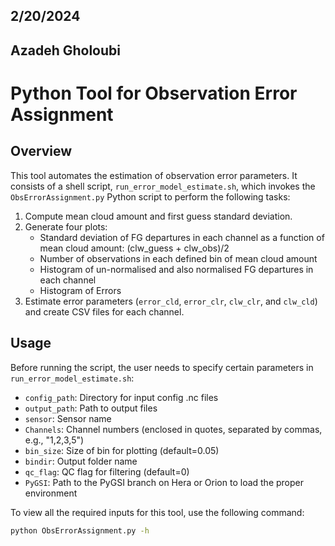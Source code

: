 ## 2/20/2024
## Azadeh Gholoubi
# Python Tool for Observation Error Assignment

## Overview
This tool automates the estimation of observation error parameters. It consists of a shell script, `run_error_model_estimate.sh`, which invokes the `ObsErrorAssignment.py` Python script to perform the following tasks:

1. Compute mean cloud amount and first guess standard deviation.
2. Generate four plots:
   - Standard deviation of FG departures in each channel as a function of mean cloud amount: (clw_guess + clw_obs)/2
   - Number of observations in each defined bin of mean cloud amount
   - Histogram of un-normalised and also normalised FG departures in each channel
   - Histogram of Errors 
3. Estimate error parameters (`error_cld`, `error_clr`, `clw_clr`, and `clw_cld`) and create CSV files for each channel.

## Usage
Before running the script, the user needs to specify certain parameters in `run_error_model_estimate.sh`:

- `config_path`: Directory for input config .nc files
- `output_path`: Path to output files
- `sensor`: Sensor name
- `Channels`: Channel numbers (enclosed in quotes, separated by commas, e.g., "1,2,3,5")
- `bin_size`: Size of bin for plotting (default=0.05)
- `bindir`: Output folder name
- `qc_flag`: QC flag for filtering (default=0)
- `PyGSI`: Path to the PyGSI branch on Hera or Orion to load the proper environment

To view all the required inputs for this tool, use the following command:

```bash
python ObsErrorAssignment.py -h



